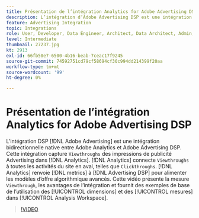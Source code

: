 ```yaml
---
title: Présentation de l’intégration Analytics for Adobe Advertising DSP
description: L’intégration d’Adobe Advertising DSP est une intégration bidirectionnelle native entre Adobe Analytics et Adobe Advertising DSP.
feature: Advertising Integration
topic: Integrations
role: User, Developer, Data Engineer, Architect, Data Architect, Admin, Leader
level: Intermediate
thumbnail: 27237.jpg
kt: 2913
exl-id: 66fb50e7-6500-4b16-beab-7ceac17f9245
source-git-commit: 74592751cd79cf58694cf30c994dd214399f20aa
workflow-type: tm+mt
source-wordcount: '99'
ht-degree: 0%

---
```


# Présentation de l’intégration Analytics for Adobe Advertising DSP

L’intégration DSP [!DNL Adobe Advertising] est une intégration bidirectionnelle native entre Adobe Analytics et Adobe Advertising DSP. Cette intégration capture `Viewthroughs` des impressions de publicité Advertising dans [!DNL Analytics]. [!DNL Analytics] connecte `Viewthroughs` à toutes les activités du site en aval, telles que `Clickthroughs`. [!DNL Analytics] renvoie [!DNL metrics] à [!DNL Advertising DSP] pour alimenter les modèles d’offre algorithmique avancés. Cette vidéo présente la mesure `Viewthrough`, les avantages de l’intégration et fournit des exemples de base de l’utilisation des [!UICONTROL dimensions] et des [!UICONTROL mesures] dans [!UICONTROL Analysis Workspace].

>[!VIDEO](https://video.tv.adobe.com/v/27237/?quality=12&learn=on)
